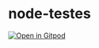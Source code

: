 # node-testes

[![Open in Gitpod](https://gitpod.io/button/open-in-gitpod.svg)](https://gitpod.io/#https://github.com/joilsonLeal/node-tdd)
